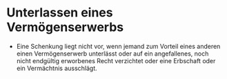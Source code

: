 # Unterlassen eines Vermögenserwerbs

- Eine Schenkung liegt nicht vor, wenn jemand zum Vorteil eines anderen einen Vermögenserwerb unterlässt oder auf ein angefallenes, noch nicht endgültig erworbenes Recht verzichtet oder eine Erbschaft oder ein Vermächtnis ausschlägt.


